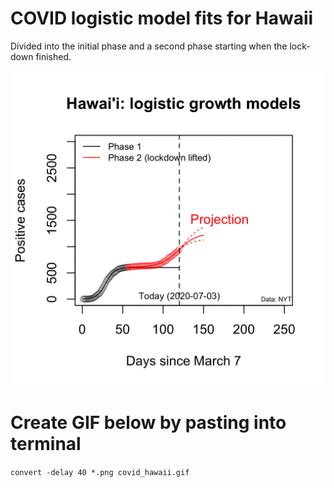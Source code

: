 # COVID logistic model fits for Hawaii

Divided into the initial phase and a second phase starting when the lock-down finished. 

![](figs/hawaii_nyt.gif)

# Create GIF below by pasting into terminal

`convert -delay 40 *.png covid_hawaii.gif`